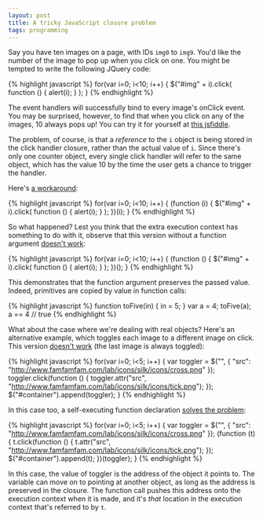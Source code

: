 ```yaml
---
layout: post
title: A tricky JavaScript closure problem
tags: programming
---
```


Say you have ten images on a page, with IDs `img0` to `img9`. You'd like the number of the image to pop up when you click on one. You might be tempted to write the following JQuery code:

{% highlight javascript %}
for(var i=0; i<10; i++) {
    $("#img" + i).click(
        function () { alert(i); }
    );
}
{% endhighlight %}

The event handlers will successfully bind to every image's onClick event. You may be surprised, however, to find that when you click on any of the images, 10 always pops up! You can try it for yourself at [this jsfiddle](http://jsfiddle.net/AwDDy/).

The problem, of course, is that a *reference* to the `i` object is being stored in the click handler closure, rather than the actual value of `i`. Since there's only one counter object, every single click handler will refer to the same object, which has the value 10 by the time the user gets a chance to trigger the handler.

Here's [a workaround](http://jsfiddle.net/v4sSD/):

{% highlight javascript %}
for(var i=0; i<10; i++) {
	(function (i) {
        $("#img" + i).click(
            function () { alert(i); }
        );
    })(i);
}
{% endhighlight %}

So what happened? Lest you think that the extra execution context has something to do with it, observe that this version without a function argument [doesn't work](http://jsfiddle.net/vfwnU/):

{% highlight javascript %}
for(var i=0; i<10; i++) {
    (function () {
        $("#img" + i).click(
            function () { alert(i); }
        );
    })();
}
{% endhighlight %}

This demonstrates that the function argument preserves the passed value. Indeed, primitives are copied by value in function calls:

{% highlight javascript %}
function toFive(in) {
	in = 5;
}
var a = 4;
toFive(a);
a == 4 // true
{% endhighlight %}

What about the case where we're dealing with real objects? Here's an alternative example, which toggles each image to a different image on click. This version [doesn't work](http://jsfiddle.net/Zpwku/) (the last image is always toggled):

{% highlight javascript %}
for(var i=0; i<5; i++) {
    var toggler = $("<img/>", { "src": "http://www.famfamfam.com/lab/icons/silk/icons/cross.png" });
    toggler.click(function () { toggler.attr("src", "http://www.famfamfam.com/lab/icons/silk/icons/tick.png"); });
    $("#container").append(toggler);
}
{% endhighlight %}

In this case too, a self-executing function declaration [solves the problem](http://jsfiddle.net/YLSn6/):

{% highlight javascript %}
for(var i=0; i<5; i++) {
    var toggler = $("<img/>", { "src": "http://www.famfamfam.com/lab/icons/silk/icons/cross.png" });
    (function (t) {
        t.click(function () { t.attr("src", "http://www.famfamfam.com/lab/icons/silk/icons/tick.png"); });
        $("#container").append(t);
    })(toggler);
}
{% endhighlight %}

In this case, the value of toggler is the address of the object it points to. The variable can move on to pointing at another object, as long as the address is preserved in the closure. The function call pushes this address onto the execution context when it is made, and it's *that* location in the execution context that's referred to by `t`.